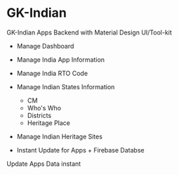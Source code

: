 # GK-Indian
GK-Indian Apps Backend with Material Design UI/Tool-kit

- Manage Dashboard
- Manage India App Information
- Manage India RTO Code
- Manage Indian States Information 
  - CM
  - Who's Who
  - Districts
  - Heritage Place
  
- Manage Indian Heritage Sites
- Instant Update for Apps + Firebase Databse

Update Apps Data instant

